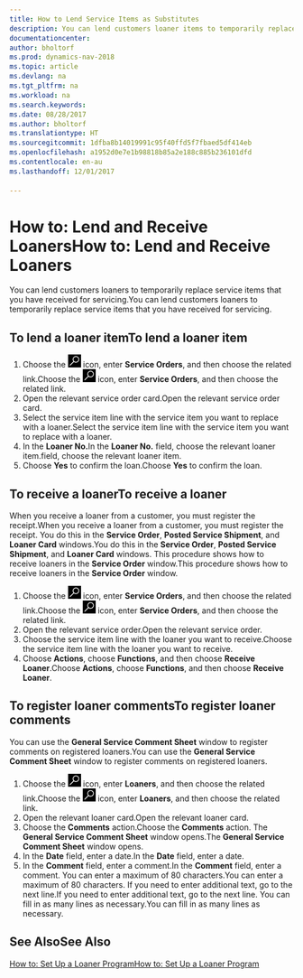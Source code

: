 ```yaml
---
title: How to Lend Service Items as Substitutes
description: You can lend customers loaner items to temporarily replace service items that you have received for servicing.
documentationcenter: 
author: bholtorf
ms.prod: dynamics-nav-2018
ms.topic: article
ms.devlang: na
ms.tgt_pltfrm: na
ms.workload: na
ms.search.keywords: 
ms.date: 08/28/2017
ms.author: bholtorf
ms.translationtype: HT
ms.sourcegitcommit: 1dfba8b14019991c95f40ffd5f7fbaed5df414eb
ms.openlocfilehash: a1952d0e7e1b98818b85a2e188c885b236101dfd
ms.contentlocale: en-au
ms.lasthandoff: 12/01/2017

---
```

# <a name="how-to-lend-and-receive-loaners"></a><span data-ttu-id="bc1f4-103">How to: Lend and Receive Loaners</span><span class="sxs-lookup"><span data-stu-id="bc1f4-103">How to: Lend and Receive Loaners</span></span>
<span data-ttu-id="bc1f4-104">You can lend customers loaners to temporarily replace service items that you have received for servicing.</span><span class="sxs-lookup"><span data-stu-id="bc1f4-104">You can lend customers loaners to temporarily replace service items that you have received for servicing.</span></span>  
  
## <a name="to-lend-a-loaner-item"></a><span data-ttu-id="bc1f4-105">To lend a loaner item</span><span class="sxs-lookup"><span data-stu-id="bc1f4-105">To lend a loaner item</span></span>    
1. <span data-ttu-id="bc1f4-106">Choose the ![Search for Page or Report](media/ui-search/search_small.png "Search for Page or Report icon") icon, enter **Service Orders**, and then choose the related link.</span><span class="sxs-lookup"><span data-stu-id="bc1f4-106">Choose the ![Search for Page or Report](media/ui-search/search_small.png "Search for Page or Report icon") icon, enter **Service Orders**, and then choose the related link.</span></span>  
2. <span data-ttu-id="bc1f4-107">Open the relevant service order card.</span><span class="sxs-lookup"><span data-stu-id="bc1f4-107">Open the relevant service order card.</span></span>  
3. <span data-ttu-id="bc1f4-108">Select the service item line with the service item you want to replace with a loaner.</span><span class="sxs-lookup"><span data-stu-id="bc1f4-108">Select the service item line with the service item you want to replace with a loaner.</span></span>  
4. <span data-ttu-id="bc1f4-109">In the **Loaner No.**</span><span class="sxs-lookup"><span data-stu-id="bc1f4-109">In the **Loaner No.**</span></span> <span data-ttu-id="bc1f4-110">field, choose the relevant loaner item.</span><span class="sxs-lookup"><span data-stu-id="bc1f4-110">field, choose the relevant loaner item.</span></span>  
5. <span data-ttu-id="bc1f4-111">Choose **Yes** to confirm the loan.</span><span class="sxs-lookup"><span data-stu-id="bc1f4-111">Choose **Yes** to confirm the loan.</span></span>  

## <a name="to-receive-a-loaner"></a><span data-ttu-id="bc1f4-112">To receive a loaner</span><span class="sxs-lookup"><span data-stu-id="bc1f4-112">To receive a loaner</span></span>  
<span data-ttu-id="bc1f4-113">When you receive a loaner from a customer, you must register the receipt.</span><span class="sxs-lookup"><span data-stu-id="bc1f4-113">When you receive a loaner from a customer, you must register the receipt.</span></span> <span data-ttu-id="bc1f4-114">You do this in the **Service Order**, **Posted Service Shipment**, and **Loaner Card** windows.</span><span class="sxs-lookup"><span data-stu-id="bc1f4-114">You do this in the **Service Order**, **Posted Service Shipment**, and **Loaner Card** windows.</span></span> <span data-ttu-id="bc1f4-115">This procedure shows how to receive loaners in the **Service Order** window.</span><span class="sxs-lookup"><span data-stu-id="bc1f4-115">This procedure shows how to receive loaners in the **Service Order** window.</span></span>  
  
1. <span data-ttu-id="bc1f4-116">Choose the ![Search for Page or Report](media/ui-search/search_small.png "Search for Page or Report icon") icon, enter **Service Orders**, and then choose the related link.</span><span class="sxs-lookup"><span data-stu-id="bc1f4-116">Choose the ![Search for Page or Report](media/ui-search/search_small.png "Search for Page or Report icon") icon, enter **Service Orders**, and then choose the related link.</span></span>  
2. <span data-ttu-id="bc1f4-117">Open the relevant service order.</span><span class="sxs-lookup"><span data-stu-id="bc1f4-117">Open the relevant service order.</span></span>  
3. <span data-ttu-id="bc1f4-118">Choose the service item line with the loaner you want to receive.</span><span class="sxs-lookup"><span data-stu-id="bc1f4-118">Choose the service item line with the loaner you want to receive.</span></span>  
4. <span data-ttu-id="bc1f4-119">Choose **Actions**, choose **Functions**, and then choose **Receive Loaner**.</span><span class="sxs-lookup"><span data-stu-id="bc1f4-119">Choose **Actions**, choose **Functions**, and then choose **Receive Loaner**.</span></span>  

## <a name="to-register-loaner-comments"></a><span data-ttu-id="bc1f4-120">To register loaner comments</span><span class="sxs-lookup"><span data-stu-id="bc1f4-120">To register loaner comments</span></span>  
<span data-ttu-id="bc1f4-121">You can use the **General Service Comment Sheet** window to register comments on registered loaners.</span><span class="sxs-lookup"><span data-stu-id="bc1f4-121">You can use the **General Service Comment Sheet** window to register comments on registered loaners.</span></span>  
  
1. <span data-ttu-id="bc1f4-122">Choose the ![Search for Page or Report](media/ui-search/search_small.png "Search for Page or Report icon") icon, enter **Loaners**, and then choose the related link.</span><span class="sxs-lookup"><span data-stu-id="bc1f4-122">Choose the ![Search for Page or Report](media/ui-search/search_small.png "Search for Page or Report icon") icon, enter **Loaners**, and then choose the related link.</span></span>  
2. <span data-ttu-id="bc1f4-123">Open the relevant loaner card.</span><span class="sxs-lookup"><span data-stu-id="bc1f4-123">Open the relevant loaner card.</span></span>  
3. <span data-ttu-id="bc1f4-124">Choose the **Comments** action.</span><span class="sxs-lookup"><span data-stu-id="bc1f4-124">Choose the **Comments** action.</span></span> <span data-ttu-id="bc1f4-125">The **General Service Comment Sheet** window opens.</span><span class="sxs-lookup"><span data-stu-id="bc1f4-125">The **General Service Comment Sheet** window opens.</span></span>  
4. <span data-ttu-id="bc1f4-126">In the **Date** field, enter a date.</span><span class="sxs-lookup"><span data-stu-id="bc1f4-126">In the **Date** field, enter a date.</span></span>  
5. <span data-ttu-id="bc1f4-127">In the **Comment** field, enter a comment.</span><span class="sxs-lookup"><span data-stu-id="bc1f4-127">In the **Comment** field, enter a comment.</span></span> <span data-ttu-id="bc1f4-128">You can enter a maximum of 80 characters.</span><span class="sxs-lookup"><span data-stu-id="bc1f4-128">You can enter a maximum of 80 characters.</span></span> <span data-ttu-id="bc1f4-129">If you need to enter additional text, go to the next line.</span><span class="sxs-lookup"><span data-stu-id="bc1f4-129">If you need to enter additional text, go to the next line.</span></span> <span data-ttu-id="bc1f4-130">You can fill in as many lines as necessary.</span><span class="sxs-lookup"><span data-stu-id="bc1f4-130">You can fill in as many lines as necessary.</span></span>  
  
## <a name="see-also"></a><span data-ttu-id="bc1f4-131">See Also</span><span class="sxs-lookup"><span data-stu-id="bc1f4-131">See Also</span></span>  
[<span data-ttu-id="bc1f4-132">How to: Set Up a Loaner Program</span><span class="sxs-lookup"><span data-stu-id="bc1f4-132">How to: Set Up a Loaner Program</span></span>](service-how-setup-loaner-program.md)   

